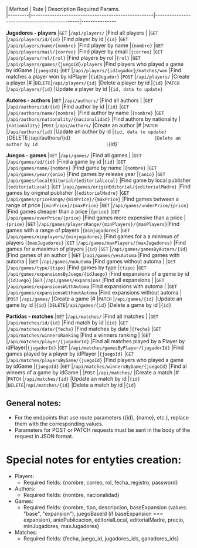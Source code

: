 | Method  | Rute                                               | Description                                    Required Params.  
|---------|----------------------------------------------------|----------------------------------------------|---------------

**Jugadores - players**
|`GET`   |`/api/players/`                                    |Find all players                                |
|`GET`   |`/api/players/id/{id}`                             |Find player by id                               |`{id}`
|`GET`	 |`/api/players/name/{nombre}`                       |Find player by name                             |`{nombre}`
|`GET`   |`/api/players/mail/{correo}`                       |Find player by email                            |`{correo}`
|`GET`   |`/api/players/rol/{rol}`                           |Find players by rol                             |`{rol}`
|`GET`   |`/api/players/games/{juegoId}/players`             |Find players who played a game by idGame        |`{juegoId}`
|`GET`   |`/api/players/{idJugador}/matches/won`             |Find matches a player won by idPlayer           |`{idJugador}`
|`POST`  |`/api/players/`                                    |Create a player                                 |#
|`DELETE`|`/api/players/{id}`                                |Delete a player by id                           |`{id}`
|`PATCH` |`/api/players/{id}`                                |Update a player by id                           |`{id, data to update}`

**Autores - authors**
|`GET`   |`/api/authors/`                                    |Find all authors                                |
|`GET`   |`/api/authors/id/{id}`                             |Find author by id                               |`{id}`
|`GET`   |`/api/authors/name/{nombre}`                       |Find author by name                             |`{nombre}`
|`GET`   |`/api/authors/nationality/{nacionalidad}`          |Find authors by nationality                   |`{nationality}`
|`POST`  |`/api/authors/`                                    |Create an author                                |#
|`PATCH` |`/api/authors/{id}`                                |Update an author by id               |`{id, data to update}  
|`DELETE`|`/api/authors/{id}`                                |Delete an author by id                          |`{id}`

**Juegos - games**
|`GET`   |`/api/games/`                                      |Find all games                                 |
|`GET`   |`/api/games/id/{id}`                               |Find a game by id                              |`{id}`
|`GET`   |`/api/games/name/{nombre}`                         |Find game by name                              |`{nombre}`
|`GET`   |`/api/games/year/{anio}`                           |Find games by release year                     |`{anio}`
|`GET`   |`/api/games/localEditorial/{editorialLocal}`       |Find game by local publisher              |`{editorialLocal}`
|`GET`   |`/api/games/originEditorial/{editorialMadre}`      |Find games by original publisher          |`{editorialMadre}`
|`GET`   |`/api/games/priceRange/{minPrice}/{maxPrice}`      |Find games between a range of price  |`{minPrice}/{maxPrice}`
|`GET`   |`/api/games/underPrice/{price}`                    |Find games cheaper than a price                |`{price}`
|`GET`   |`/api/games/overPrice/{price}`                     |Find games more expensive than a price         |`{price}`
|`GET`   |`/api/games/playersRange/{minPlayers}/{maxPlayers}`|Find games with a range of players          |`{minjugadores}`
|`GET`   |`/api/games/minplayers/{minjugadores}`             |Find games for a a minimun of players       |`{maxJugadores}`
|`GET`   |`/api/games/maxPlayers/{maxJugadores}`             |Find games for a maximun of players            |`{id}`
|`GET`   |`/api/games/gamesByAutors/{id}`                    |Find games of an author                        |
|`GET`   |`/api/games/yesAutoma`                             |Find games with automa                         |
|`GET`   |`/api/games/noAutoma`                              |Find games without automa                      |
|`GET`   |`/api/games/type/{tipo}`                           |Find games by type                             |`{tipo}`
|`GET`   |`/api/games/expansionsByJuego/{idJuego}`           |Find expansions of a geme by id                |`{idJuego}` 
|`GET`   |`/api/games/expansions`                            |Find all expansions                            |
|`GET`   |`/api/games/expansionsWithAutoma`                  |Find expansions with automa                    |
|`GET`   |`/api/games/expansionsWithoutAutoma`               |Find expansions without automa                 |
|`POST`  |`/api/games/`                                      |Create a game                                  |#
|`PATCH` |`/api/games/{id}`                                  |Update an game by id                           |`{id}`
|`DELETE`|`/api/games/{id}`                                  |Delete a game by id                            |`{id}`

**Partidas - matches**
|`GET`   |`/api/matches/`                                    |Find all matches                               |
|`GET`   |`/api/matches/id/{id}`                             |Find match by id                               |`{id}`
|`GET`   |`/api/matches/date/{fecha}`                        |Find matches by date                           |`{fecha}`
|`GET`   |`/api/matches/winnersRanking`                      |Find a winners ranking                         |
|`GET`   |`/api/matches/player/{jugadorId}`                  |Find all matches played by a Player by idPlayer|`{jugadorId}`
|`GET`   |`/api/matches/gamesByPlayer/{jugadorId}`           |Find games played by a player by idPlayer      |`{juegoId}`
|`GET`   |`/api/matches/playersByGame/{juegoId}`             |Find players who played a game by idGame       |`{juegoId}`
|`GET`   |`/api/matches/winnersByGame/{juegoId}`             |Find al winners of a game by idGame            |
|`POST`  |`/api/matches/`                                    |Create a match                                 |#
|`PATCH` |`/api/matches/{id}`                                |Update an match by id                          |`{id}`
|`DELETE`|`/api/matches/{id}`                                |Delete a match by id                           |`{id}`

## General notes:
- For the endpoints that use route parameters ({id}, {name}, etc.), replace them with the corresponding values.
- Parameters for POST or PATCH requests must be sent in the body of the request in JSON format.

# Special notes for entyties creation:
- Players:
    - Required fields: {nombre, correo, rol, fecha_registro, password}
- Authors:
    - Required fields: {nombre, nacionalidad}
- Games:
    - Required fields: {nombre, tipo, descripcion, baseExpansion (values: "base", "expansion"), juegoBaseId (if baseExpansion === expansion), anioPublicacion, editorialLocal, editorialMadre, precio, minJugadores, maxJugadores}
- Matches:
    - Required fields: {fecha, juego_id, jugadores_ids, ganadores_ids}
